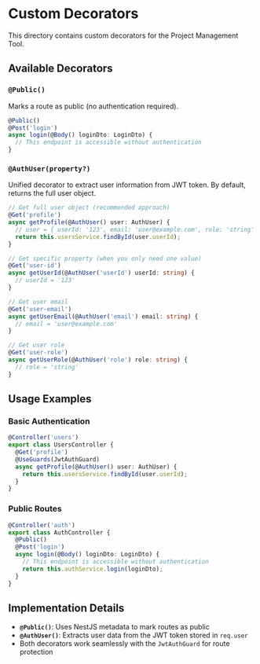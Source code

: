 # Custom Decorators

This directory contains custom decorators for the Project Management Tool.

## Available Decorators

### `@Public()`

Marks a route as public (no authentication required).

```typescript
@Public()
@Post('login')
async login(@Body() loginDto: LoginDto) {
  // This endpoint is accessible without authentication
}
```

### `@AuthUser(property?)`

Unified decorator to extract user information from JWT token. By default, returns the full user object.

```typescript
// Get full user object (recommended approach)
@Get('profile')
async getProfile(@AuthUser() user: AuthUser) {
  // user = { userId: '123', email: 'user@example.com', role: 'string' }
  return this.usersService.findById(user.userId);
}

// Get specific property (when you only need one value)
@Get('user-id')
async getUserId(@AuthUser('userId') userId: string) {
  // userId = '123'
}

// Get user email
@Get('user-email')
async getUserEmail(@AuthUser('email') email: string) {
  // email = 'user@example.com'
}

// Get user role
@Get('user-role')
async getUserRole(@AuthUser('role') role: string) {
  // role = 'string'
}
```

## Usage Examples

### Basic Authentication

```typescript
@Controller('users')
export class UsersController {
  @Get('profile')
  @UseGuards(JwtAuthGuard)
  async getProfile(@AuthUser() user: AuthUser) {
    return this.usersService.findById(user.userId);
  }
}
```

### Public Routes

```typescript
@Controller('auth')
export class AuthController {
  @Public()
  @Post('login')
  async login(@Body() loginDto: LoginDto) {
    // This endpoint is accessible without authentication
    return this.authService.login(loginDto);
  }
}
```

## Implementation Details

- **`@Public()`**: Uses NestJS metadata to mark routes as public
- **`@AuthUser()`**: Extracts user data from the JWT token stored in `req.user`
- Both decorators work seamlessly with the `JwtAuthGuard` for route protection
